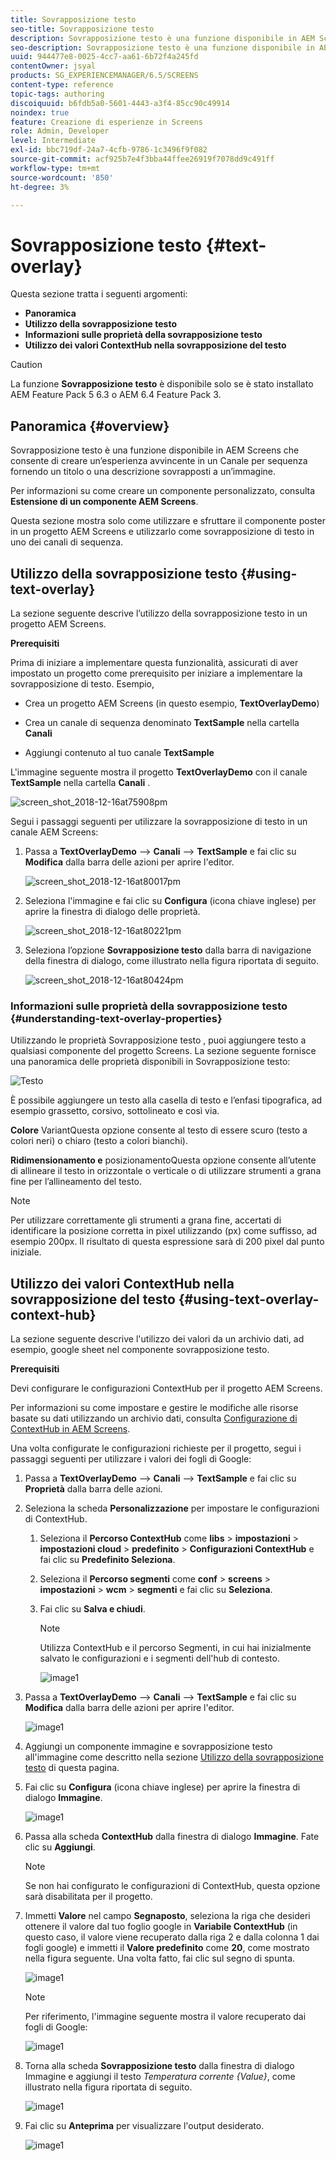 ```yaml
---
title: Sovrapposizione testo
seo-title: Sovrapposizione testo
description: Sovrapposizione testo è una funzione disponibile in AEM Screens che consente di creare un’esperienza avvincente in un Canale per sequenza fornendo un titolo o una descrizione sovrapposti a un’immagine. Segui questa pagina per ulteriori informazioni.
seo-description: Sovrapposizione testo è una funzione disponibile in AEM Screens che consente di creare un’esperienza avvincente in un Canale per sequenza fornendo un titolo o una descrizione sovrapposti a un’immagine. Segui questa pagina per ulteriori informazioni.
uuid: 944477e8-0025-4cc7-aa61-6b72f4a245fd
contentOwner: jsyal
products: SG_EXPERIENCEMANAGER/6.5/SCREENS
content-type: reference
topic-tags: authoring
discoiquuid: b6fdb5a0-5601-4443-a3f4-85cc90c49914
noindex: true
feature: Creazione di esperienze in Screens
role: Admin, Developer
level: Intermediate
exl-id: bbc719df-24a7-4cfb-9786-1c3496f9f082
source-git-commit: acf925b7e4f3bba44ffee26919f7078dd9c491ff
workflow-type: tm+mt
source-wordcount: '850'
ht-degree: 3%

---
```


# Sovrapposizione testo {#text-overlay}

Questa sezione tratta i seguenti argomenti:

* **Panoramica**
* **Utilizzo della sovrapposizione testo**
* **Informazioni sulle proprietà della sovrapposizione testo**
* **Utilizzo dei valori ContextHub nella sovrapposizione del testo**

>[!CAUTION]
>
>La funzione **Sovrapposizione testo** è disponibile solo se è stato installato AEM Feature Pack 5 6.3 o AEM 6.4 Feature Pack 3.

## Panoramica {#overview}

Sovrapposizione testo è una funzione disponibile in AEM Screens che consente di creare un’esperienza avvincente in un Canale per sequenza fornendo un titolo o una descrizione sovrapposti a un’immagine.

Per informazioni su come creare un componente personalizzato, consulta **Estensione di un componente AEM Screens**.

Questa sezione mostra solo come utilizzare e sfruttare il componente poster in un progetto AEM Screens e utilizzarlo come sovrapposizione di testo in uno dei canali di sequenza.

## Utilizzo della sovrapposizione testo {#using-text-overlay}

La sezione seguente descrive l’utilizzo della sovrapposizione testo in un progetto AEM Screens.

**Prerequisiti**

Prima di iniziare a implementare questa funzionalità, assicurati di aver impostato un progetto come prerequisito per iniziare a implementare la sovrapposizione di testo. Esempio,

* Crea un progetto AEM Screens (in questo esempio, **TextOverlayDemo**)

* Crea un canale di sequenza denominato **TextSample** nella cartella **Canali**

* Aggiungi contenuto al tuo canale **TextSample**

L&#39;immagine seguente mostra il progetto **TextOverlayDemo** con il canale **TextSample** nella cartella **Canali** .

![screen_shot_2018-12-16at75908pm](assets/screen_shot_2018-12-16at75908pm.png)

Segui i passaggi seguenti per utilizzare la sovrapposizione di testo in un canale AEM Screens:

1. Passa a **TextOverlayDemo** —> **Canali** —> **TextSample** e fai clic su **Modifica** dalla barra delle azioni per aprire l&#39;editor.

   ![screen_shot_2018-12-16at80017pm](assets/screen_shot_2018-12-16at80017pm.png)

1. Seleziona l&#39;immagine e fai clic su **Configura** (icona chiave inglese) per aprire la finestra di dialogo delle proprietà.

   ![screen_shot_2018-12-16at80221pm](assets/screen_shot_2018-12-16at80221pm.png)

1. Seleziona l’opzione **Sovrapposizione testo** dalla barra di navigazione della finestra di dialogo, come illustrato nella figura riportata di seguito.

   ![screen_shot_2018-12-16at80424pm](assets/screen_shot_2018-12-16at80424pm.png)

### Informazioni sulle proprietà della sovrapposizione testo {#understanding-text-overlay-properties}

Utilizzando le proprietà Sovrapposizione testo , puoi aggiungere testo a qualsiasi componente del progetto Screens. La sezione seguente fornisce una panoramica delle proprietà disponibili in Sovrapposizione testo:

![Testo](assets/text.gif)

È possibile aggiungere un testo alla casella di testo e l’enfasi tipografica, ad esempio grassetto, corsivo, sottolineato e così via.

**Colore** VariantQuesta opzione consente al testo di essere scuro (testo a colori neri) o chiaro (testo a colori bianchi).

**Ridimensionamento e** posizionamentoQuesta opzione consente all’utente di allineare il testo in orizzontale o verticale o di utilizzare strumenti a grana fine per l’allineamento del testo.

>[!NOTE]
>
>Per utilizzare correttamente gli strumenti a grana fine, accertati di identificare la posizione corretta in pixel utilizzando (px) come suffisso, ad esempio 200px. Il risultato di questa espressione sarà di 200 pixel dal punto iniziale.

## Utilizzo dei valori ContextHub nella sovrapposizione del testo {#using-text-overlay-context-hub}

La sezione seguente descrive l&#39;utilizzo dei valori da un archivio dati, ad esempio, google sheet nel componente sovrapposizione testo.

**Prerequisiti**

Devi configurare le configurazioni ContextHub per il progetto AEM Screens.

Per informazioni su come impostare e gestire le modifiche alle risorse basate su dati utilizzando un archivio dati, consulta [Configurazione di ContextHub in AEM Screens](https://docs.adobe.com/content/help/en/experience-manager-screens/user-guide/developing/configuring-context-hub.html).

Una volta configurate le configurazioni richieste per il progetto, segui i passaggi seguenti per utilizzare i valori dei fogli di Google:

1. Passa a **TextOverlayDemo** —> **Canali** —> **TextSample** e fai clic su **Proprietà** dalla barra delle azioni.

1. Seleziona la scheda **Personalizzazione** per impostare le configurazioni di ContextHub.

   1. Seleziona il **Percorso ContextHub** come **libs** > **impostazioni** > **impostazioni cloud** > **predefinito** > **Configurazioni ContextHub** e fai clic su **Predefinito Seleziona**.

   1. Seleziona il **Percorso segmenti** come **conf** > **screens** > **impostazioni** > **wcm** > **segmenti** e fai clic su **Seleziona**.

   1. Fai clic su **Salva e chiudi**.

      >[!NOTE]
      >
      >Utilizza ContextHub e il percorso Segmenti, in cui hai inizialmente salvato le configurazioni e i segmenti dell&#39;hub di contesto.

      ![image1](/help/user-guide/assets/text-overlay/text-overlay8.png)

1. Passa a **TextOverlayDemo** —> **Canali** —> **TextSample** e fai clic su **Modifica** dalla barra delle azioni per aprire l&#39;editor.

   ![image1](/help/user-guide/assets/text-overlay/text-overlay1.png)

1. Aggiungi un componente immagine e sovrapposizione testo all&#39;immagine come descritto nella sezione [Utilizzo della sovrapposizione testo](/help/user-guide/text-overlay.md#using-text-overlay) di questa pagina.

1. Fai clic su **Configura** (icona chiave inglese) per aprire la finestra di dialogo **Immagine**.

   ![image1](/help/user-guide/assets/text-overlay/text-overlay4.png)

1. Passa alla scheda **ContextHub** dalla finestra di dialogo **Immagine**. Fate clic su **Aggiungi**.

   >[!NOTE]
   >Se non hai configurato le configurazioni di ContextHub, questa opzione sarà disabilitata per il progetto.

1. Immetti **Valore** nel campo **Segnaposto**, seleziona la riga che desideri ottenere il valore dal tuo foglio google in **Variabile ContextHub** (in questo caso, il valore viene recuperato dalla riga 2 e dalla colonna 1 dai fogli google) e immetti il **Valore predefinito** come **20**, come mostrato nella figura seguente. Una volta fatto, fai clic sul segno di spunta.

   ![image1](/help/user-guide/assets/text-overlay/text-overlay5.png)

   >[!NOTE]
   >Per riferimento, l&#39;immagine seguente mostra il valore recuperato dai fogli di Google:

   ![image1](/help/user-guide/assets/text-overlay/text-overlay6.png)

1. Torna alla scheda **Sovrapposizione testo** dalla finestra di dialogo Immagine e aggiungi il testo *Temperatura corrente {Value}*, come illustrato nella figura riportata di seguito.

   ![image1](/help/user-guide/assets/text-overlay/text-overlay7.png)

1. Fai clic su **Anteprima** per visualizzare l&#39;output desiderato.

   ![image1](/help/user-guide/assets/text-overlay/text-overlay10.png)

